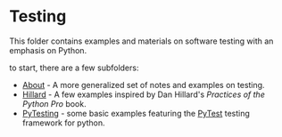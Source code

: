 # Testing

This folder contains examples and materials on software testing with an emphasis on Python.

to start, there are a few subfolders:

* [About](./About/README.MD) - A more generalized set of notes and examples on testing.
* [Hillard](./Hillard/README.MD) - A few examples inspired by Dan Hillard's *Practices of the Python Pro* book. 
* [PyTesting](./PyTesting/README.MD) - some basic examples featuring the [PyTest](https://docs.pytest.org/en/8.0.x/) testing framework for python. 